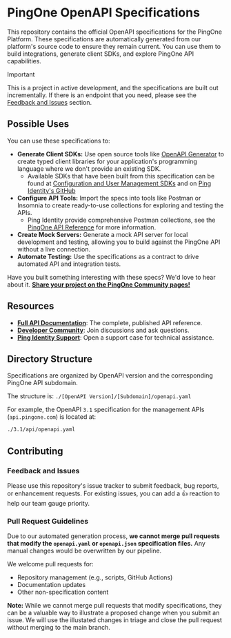 # PingOne OpenAPI Specifications

This repository contains the official OpenAPI specifications for the PingOne Platform. These specifications are automatically generated from our platform's source code to ensure they remain current. You can use them to build integrations, generate client SDKs, and explore PingOne API capabilities.

> [!IMPORTANT]  
> This is a project in active development, and the specifications are built out incrementally. If there is an endpoint that you need, please see the [Feedback and Issues](#feedback-and-issues) section.

## Possible Uses

You can use these specifications to:

  * **Generate Client SDKs:** Use open source tools like [OpenAPI Generator](https://openapi-generator.tech/) to create typed client libraries for your application's programming language where we don't provide an existing SDK.
    * Available SDKs that have been built from this specification can be found at [Configuration and User Management SDKs](https://developer.pingidentity.com/config-user-management-sdks.html) and on [Ping Identity's GitHub](https://github.com/search?q=topic%3Asdk+topic%3Amanagement-api+org%3Apingidentity+fork%3Atrue&type=repositories)
  * **Configure API Tools:** Import the specs into tools like Postman or Insomnia to create ready-to-use collections for exploring and testing the APIs.
    * Ping Identity provide comprehensive Postman collections, see the [PingOne API Reference](https://apidocs.pingidentity.com/pingone/platform/v1/api/#the-pingone-postman-collections) for more information.
  * **Create Mock Servers:** Generate a mock API server for local development and testing, allowing you to build against the PingOne API without a live connection.
  * **Automate Testing:** Use the specifications as a contract to drive automated API and integration tests.

Have you built something interesting with these specs? We'd love to hear about it. **[Share your project on the PingOne Community pages\!](https://support.pingidentity.com/s/topic/0TO1W000000ddO4WAI/pingone)**

## Resources

  * **[Full API Documentation](https://apidocs.pingidentity.com/pingone/platform/v1/api/)**: The complete, published API reference.
  * **[Developer Community](https://support.pingidentity.com/s/topic/0TO1W000000ddO4WAI/pingone)**: Join discussions and ask questions.
  * **[Ping Identity Support](https://support.pingidentity.com/)**: Open a support case for technical assistance.

## Directory Structure

Specifications are organized by OpenAPI version and the corresponding PingOne API subdomain.

The structure is: `./[OpenAPI Version]/[Subdomain]/openapi.yaml`

For example, the OpenAPI `3.1` specification for the management APIs (`api.pingone.com`) is located at:

```bash
./3.1/api/openapi.yaml
```

## Contributing

### Feedback and Issues

Please use this repository's issue tracker to submit feedback, bug reports, or enhancement requests. For existing issues, you can add a 👍 reaction to help our team gauge priority.

### Pull Request Guidelines

Due to our automated generation process, **we cannot merge pull requests that modify the `openapi.yaml` or `openapi.json` specification files.** Any manual changes would be overwritten by our pipeline.

We welcome pull requests for:

  * Repository management (e.g., scripts, GitHub Actions)
  * Documentation updates
  * Other non-specification content

**Note:** While we cannot merge pull requests that modify specifications, they can be a valuable way to illustrate a proposed change when you submit an issue. We will use the illustated changes in triage and close the pull request without merging to the main branch.